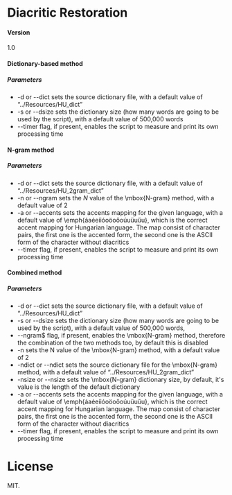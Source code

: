Diacritic Restoration
===================

#### Version
1.0

#### Dictionary-based method
##### Parameters
* -d or --dict sets the source dictionary file, with a default value of “../Resources/HU\_dict”
* -s or --dsize sets the dictionary size (how many words are going to be used by the script), with a default value of 500,000 words
* --timer flag, if present, enables the script to measure and print its own processing time

#### N-gram method
##### Parameters
* -d or --dict sets the source dictionary file, with a default value of “../Resources/HU\_2gram\_dict”
* -n or --ngram sets the $N$ value of the \mbox{N-gram} method, with a default value of 2
* -a or --accents sets the accents mapping for the given language, with a default value of \emph{áaéeíióoöoőoúuüuűu}, which is the correct accent mapping for Hungarian language. The map consist of character pairs, the first one is the accented form, the second one is the ASCII form of the character without diacritics
* --timer flag, if present, enables the script to measure and print its own processing time

#### Combined method
##### Parameters
* -d or --dict sets the source dictionary file, with a default value of “../Resources/HU\_dict”
* -s or --dsize sets the dictionary size (how many words are going to be used by the script), with a default value of 500,000 words,
* --ngram$ flag, if present, enables the \mbox{N-gram} method, therefore the combination of the two methods too, by default this is disabled
* -n sets the N value of the \mbox{N-gram} method, with a default value of 2
* -ndict or --ndict sets the source dictionary file for the \mbox{N-gram} method, with a default value of “../Resources/HU\_2gram\_dict”
* -nsize or --nsize sets the \mbox{N-gram} dictionary size, by default, it's value is the length of the default dictionary
* -a or --accents sets the accents mapping for the given language, with a default value of \emph{áaéeíióoöoőoúuüuűu}, which is the correct accent mapping for Hungarian language. The map consist of character pairs, the first one is the accented form, the second one is the ASCII form of the character without diacritics
* --timer flag, if present, enables the script to measure and print its own processing time

# License
MIT.
